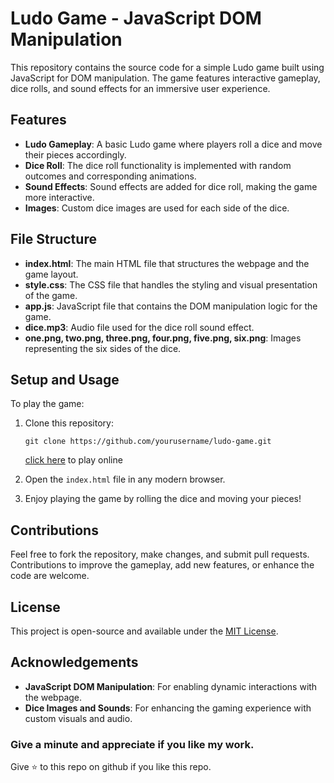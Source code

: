 # Ludo Game - JavaScript DOM Manipulation

This repository contains the source code for a simple Ludo game built using JavaScript for DOM manipulation. The game features interactive gameplay, dice rolls, and sound effects for an immersive user experience.

## Features

- **Ludo Gameplay**: A basic Ludo game where players roll a dice and move their pieces accordingly.
- **Dice Roll**: The dice roll functionality is implemented with random outcomes and corresponding animations.
- **Sound Effects**: Sound effects are added for dice roll, making the game more interactive.
- **Images**: Custom dice images are used for each side of the dice.
  
## File Structure

- **index.html**: The main HTML file that structures the webpage and the game layout.
- **style.css**: The CSS file that handles the styling and visual presentation of the game.
- **app.js**: JavaScript file that contains the DOM manipulation logic for the game.
- **dice.mp3**: Audio file used for the dice roll sound effect.
- **one.png, two.png, three.png, four.png, five.png, six.png**: Images representing the six sides of the dice.

## Setup and Usage

To play the game:

1. Clone this repository:
    ```
    git clone https://github.com/yourusername/ludo-game.git
    ```
    [click here](https://maha-veer.github.io/ludo-game/) to play online 
2. Open the `index.html` file in any modern browser.

3. Enjoy playing the game by rolling the dice and moving your pieces!

## Contributions

Feel free to fork the repository, make changes, and submit pull requests. Contributions to improve the gameplay, add new features, or enhance the code are welcome.

## License

This project is open-source and available under the [MIT License](LICENSE).

## Acknowledgements

- **JavaScript DOM Manipulation**: For enabling dynamic interactions with the webpage.
- **Dice Images and Sounds**: For enhancing the gaming experience with custom visuals and audio.

### Give a minute and appreciate if you like my work.
Give ⭐ to this repo on github if you like this repo.
